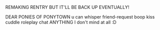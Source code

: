 REMAKING RENTRY BUT IT'LL BE BACK UP EVENTUALLY!

DEAR PONIES OF PONYTOWN u can whisper friend-request boop kiss cuddle roleplay chat ANYTHING I don't mind at all :D
